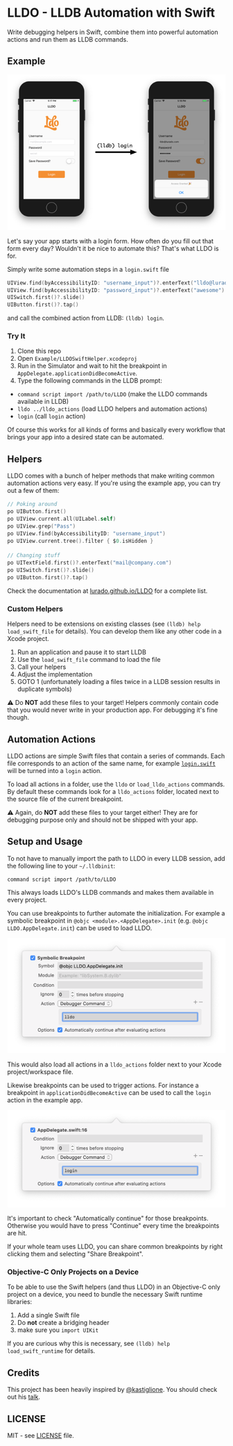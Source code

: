 
# LLDO - LLDB Automation with Swift

Write debugging helpers in Swift, combine them into powerful automation actions and run them as LLDB commands.


## Example

![LLDO Example](Screenshots/example.png)

Let's say your app starts with a login form.
How often do you fill out that form every day?
Wouldn't it be nice to automate this? 
That's what LLDO is for. 


Simply write some automation steps in a `login.swift` file

```swift
UIView.find(byAccessibilityID: "username_input")?.enterText("lldo@lurado.com")
UIView.find(byAccessibilityID: "password_input")?.enterText("awesome")
UISwitch.first()?.slide()
UIButton.first()?.tap()
```

and call the combined action from LLDB: `(lldb) login`.


### Try It

1. Clone this repo
1. Open `Example/LLDOSwiftHelper.xcodeproj`
1. Run in the Simulator and wait to hit the breakpoint in `AppDelegate.applicationDidBecomeActive`.
1. Type the following commands in the LLDB prompt:
  - `command script import /path/to/LLDO` (make the LLDO commands available in LLDB)
  - `lldo ../lldo_actions` (load LLDO helpers and automation actions)
  - `login` (call `login` action)

Of course this works for all kinds of forms and basically every workflow that brings your app into a desired state can be automated.


## Helpers

LLDO comes with a bunch of helper methods that make writing common automation actions very easy.
If you're using the example app, you can try out a few of them:

```swift
// Poking around
po UIButton.first()
po UIView.current.all(UILabel.self)
po UIView.grep("Pass")
po UIView.find(byAccessibilityID: "username_input")
po UIView.current.tree().filter { $0.isHidden }

// Changing stuff
po UITextField.first()?.enterText("mail@company.com")
po UISwitch.first()?.slide()
po UIButton.first()?.tap()
```

Check the documentation at [lurado.github.io/LLDO](https://lurado.github.io/LLDO) for a complete list.

### Custom Helpers

Helpers need to be extensions on existing classes (see `(lldb) help load_swift_file` for details).
You can develop them like any other code in a Xcode project. 

1. Run an application and pause it to start LLDB
1. Use the `load_swift_file` command to load the file
1. Call your helpers
1. Adjust the implementation
1. GOTO 1 (unfortunately loading a files twice in a LLDB session results in duplicate symbols)

⚠️ Do **NOT** add these files to your target!
Helpers commonly contain code that you would never write in your production app.
For debugging it's fine though.


## Automation Actions

LLDO actions are simple Swift files that contain a series of commands.
Each file corresponds to an action of the same name, for example [`login.swift`](Example/lldo_actions/login.swift) will be turned into a `login` action.

To load all actions in a folder, use the `lldo` or `load_lldo_actions` commands. 
By default these commands look for a `lldo_actions` folder, located next to the source file of the current breakpoint.

⚠️ Again, do **NOT** add these files to your target either! 
They are for debugging purpose only and should not be shipped with your app.


## Setup and Usage

To not have to manually import the path to LLDO in every LLDB session, add the following line to your `~/.lldbinit`:

```
command script import /path/to/LLDO
```

This always loads LLDO's LLDB commands and makes them available in every project.

You can use breakpoints to further automate the initialization.
For example a symbolic breakpoint in `@objc <module>.<AppDelegate>.init` (e.g. `@objc LLDO.AppDelegate.init`) can be used to load LLDO.

![Symbolic Breakpoint to load LLDO](Screenshots/lldo_breakpoint.png)

This would also load all actions in a `lldo_actions` folder next to your Xcode project/workspace file.

Likewise breakpoints can be used to trigger actions. 
For instance a breakpoint in `applicationDidBecomeActive` can be used to call the `login` action in the example app.

![Breakpoint to call the login action](Screenshots/login_breakpoint.png)

It's important to check "Automatically continue" for those breakpoints. 
Otherwise you would have to press "Continue" every time the breakpoints are hit.

If your whole team uses LLDO, you can share common breakpoints by right clicking them and selecting "Share Breakpoint".


### Objective-C Only Projects on a Device

To be able to use the Swift helpers (and thus LLDO) in an Objective-C only project on a device, you need to bundle the necessary Swift runtime libraries:

1. Add a single Swift file
1. Do **not** create a bridging header
1. make sure you `import UIKit`

If you are curious why this is necessary, see `(lldb) help load_swift_runtime` for details.


## Credits

This project has been heavily inspired by [@kastiglione](https://twitter.com/kastiglione). You should check out his [talk](https://www.youtube.com/watch?v=9Io2_W1iDLQ).

## LICENSE

MIT - see [LICENSE](LICENSE) file.

